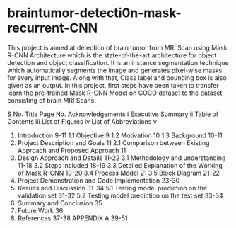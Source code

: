 # braintumor-detecti0n-mask-recurrent-CNN
This project is aimed at detection of brain tumor from MRI Scan using Mask R-CNN Architecture which is the state-of-the-art architecture for object detection and object classification. It is an instance segmentation technique which automatically segments the image and generates pixel-wise masks for every input image. Along with that, Class label and bounding box is also given as an output. In this project, first steps have been taken to transfer learn the pre-trained Mask R-CNN Model on COCO dataset to the dataset consisting of brain MRI Scans.



S No.	Title	Page No.
	Acknowledgements		i
	Executive Summary	ii
	Table of Contents	iii
	List of Figures	iv
	List of Abbreviations	v
1.	Introduction	9-11
1.1	Objective	9
1.2	Motivation	10
1.3	Background	10-11
2.	Project Description and Goals 	11
2.1	Comparison between Existing Approach and Proposed Approach	11
3.	Design Approach and Details	11-22
3.1	Methodology and understanding	11-18
3.2	Steps included	18-19
3.3	Detailed Explanation of the Working of Mask R-CNN	19-20
3.4	Process Model	21
3.5	Block Diagram	21-22
4.	Project Demonstration and Code Implementation	23-30
5.	Results and Discussion	31-34
5.1	Testing model prediction on the validation set	31-32
5.2	Testing model prediction on the test set	33-34
6.	Summary and Conclusion	35
7.	Future Work	36
8.	References	37-38
	APPENDIX A	39-51
